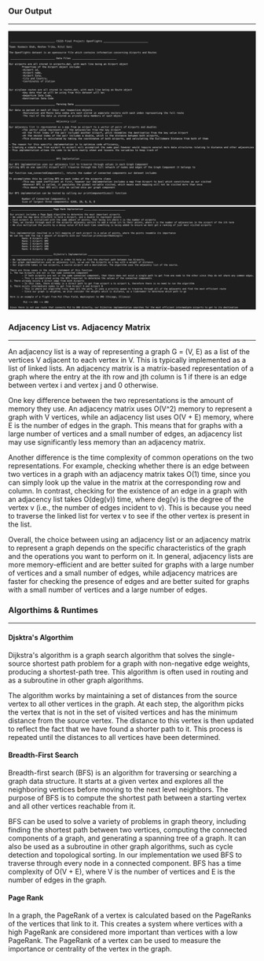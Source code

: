 ### Our Output
***

![image](images/Part1.jpeg)
![image](images/Part2.jpeg)




### Adjacency List vs. Adjacency Matrix
***

An adjacency list is a way of representing a graph G = (V, E) as a list of the vertices V adjacent to each vertex in V. This is typically implemented as a list of linked lists. An adjacency matrix is a matrix-based representation of a graph where the entry at the ith row and jth column is 1 if there is an edge between vertex i and vertex j and 0 otherwise.

One key difference between the two representations is the amount of memory they use. An adjacency matrix uses O(V^2) memory to represent a graph with V vertices, while an adjacency list uses O(V + E) memory, where E is the number of edges in the graph. This means that for graphs with a large number of vertices and a small number of edges, an adjacency list may use significantly less memory than an adjacency matrix.

Another difference is the time complexity of common operations on the two representations. For example, checking whether there is an edge between two vertices in a graph with an adjacency matrix takes O(1) time, since you can simply look up the value in the matrix at the corresponding row and column. In contrast, checking for the existence of an edge in a graph with an adjacency list takes O(deg(v)) time, where deg(v) is the degree of the vertex v (i.e., the number of edges incident to v). This is because you need to traverse the linked list for vertex v to see if the other vertex is present in the list.

Overall, the choice between using an adjacency list or an adjacency matrix to represent a graph depends on the specific characteristics of the graph and the operations you want to perform on it. In general, adjacency lists are more memory-efficient and are better suited for graphs with a large number of vertices and a small number of edges, while adjacency matrices are faster for checking the presence of edges and are better suited for graphs with a small number of vertices and a large number of edges.

### Algorthims & Runtimes
***

#### Djsktra's Algorthim 
Dijkstra's algorithm is a graph search algorithm that solves the single-source shortest path problem for a graph with non-negative edge weights, producing a shortest-path tree. This algorithm is often used in routing and as a subroutine in other graph algorithms.

The algorithm works by maintaining a set of distances from the source vertex to all other vertices in the graph. At each step, the algorithm picks the vertex that is not in the set of visited vertices and has the minimum distance from the source vertex. The distance to this vertex is then updated to reflect the fact that we have found a shorter path to it. This process is repeated until the distances to all vertices have been determined.

#### Breadth-First Search
Breadth-first search (BFS) is an algorithm for traversing or searching a graph data structure. It starts at a given vertex and explores all the neighboring vertices before moving to the next level neighbors. The purpose of BFS is to compute the shortest path between a starting vertex and all other vertices reachable from it.

BFS can be used to solve a variety of problems in graph theory, including finding the shortest path between two vertices, computing the connected components of a graph, and generating a spanning tree of a graph. It can also be used as a subroutine in other graph algorithms, such as cycle detection and topological sorting. In our implementation we used BFS to traverse through every node in a connected component. BFS has a time complexity of O(V + E), where V is the number of vertices and E is the number of edges in the graph.

#### Page Rank

In a graph, the PageRank of a vertex is calculated based on the PageRanks of the vertices that link to it. This creates a system where vertices with a high PageRank are considered more important than vertices with a low PageRank. The PageRank of a vertex can be used to measure the importance or centrality of the vertex in the graph.  
